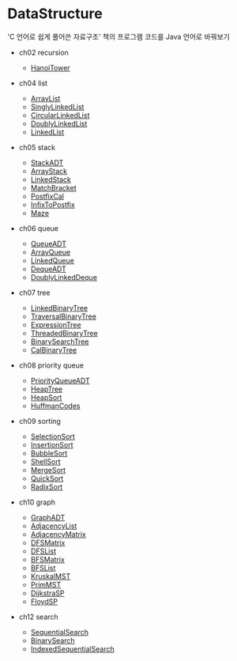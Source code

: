 # DataStructure
'C 언어로 쉽게 풀어쓴 자료구조' 책의 프로그램 코드를 Java 언어로 바꿔보기

* ch02 recursion
    - [HanoiTower](./ch02%20recursion/HanoiTower.java)

* ch04 list
    - [ArrayList](./ch04%20list/ArrayList.java)
    - [SinglyLinkedList](./ch04%20list/SinglyLinkedList.java)
    - [CircularLinkedList](./ch04%20list/CircularLinkedList.java)
    - [DoublyLinkedList](./ch04%20list/DoublyLinkedList.java)
    - [LinkedList](./ch04%20list/LinkedList.java)

* ch05 stack
    - [StackADT](./ch05%20stack/StackADT.java)
    - [ArrayStack](./ch05%20stack/ArrayStack.java)
    - [LinkedStack](./ch05%20stack/LinkedStack.java)
    - [MatchBracket](./ch05%20stack/MatchBracket.java)
    - [PostfixCal](./ch05%20stack/PostfixCal.java)
    - [InfixToPostfix](./ch05%20stack/InfixToPostfix.java)
    - [Maze](./ch05%20stack/Maze.java)

* ch06 queue
    - [QueueADT](./ch06%20queue/QueueADT.java)
    - [ArrayQueue](./ch06%20queue/ArrayQueue.java)
    - [LinkedQueue](./ch06%20queue/LinkedQueue.java)
    - [DequeADT](./ch06%20queue/DequeADT.java)
    - [DoublyLinkedDeque](./ch06%20queue/DoublyLinkedDeque.java)

* ch07 tree
    - [LinkedBinaryTree](./ch07%20tree/LinkedBinaryTree.java)
    - [TraversalBinaryTree](./ch07%20tree/TraversalBinaryTree.java)
    - [ExpressionTree](./ch07%20tree/ExpressionTree.java)
    - [ThreadedBinaryTree](./ch07%20tree/ThreadedBinaryTree.java)
    - [BinarySearchTree](./ch07%20tree/BinarySearchTree.java)
    - [CalBinaryTree](./ch07%20tree/CalBinaryTree.java)

* ch08 priority queue
    - [PriorityQueueADT](./ch08%20priority%20queue/PriorityQueueADT.java)
    - [HeapTree](./ch08%20priority%20queue/HeapTree.java)
    - [HeapSort](./ch08%20priority%20queue/HeapSort.java)
    - [HuffmanCodes](./ch08%20priority%20queue/HuffmanCodes.java)

* ch09 sorting
    - [SelectionSort](./ch09%20sorting/SelectionSort.java)
    - [InsertionSort](./ch09%20sorting/InsertionSort.java)
    - [BubbleSort](./ch09%20sorting/BubbleSort.java)
    - [ShellSort](./ch09%20sorting/ShellSort.java)
    - [MergeSort](./ch09%20sorting/MergeSort.java)
    - [QuickSort](./ch09%20sorting/QuickSort.java)
    - [RadixSort](./ch09%20sorting/RadixSort.java)

* ch10 graph
    - [GraphADT](./ch10%20graph/GraphADT.java)
    - [AdjacencyList](./ch10%20graph/AdjacencyList.java)
    - [AdjacencyMatrix](./ch10%20graph/AdjacencyMatrix.java)
    - [DFSMatrix](./ch10%20graph/DFSMatrix.java)
    - [DFSList](./ch10%20graph/DFSList.java)
    - [BFSMatrix](./ch10%20graph/BFSMatrix.java)
    - [BFSList](./ch10%20graph/BFSList.java)
    - [KruskalMST](./ch10%20graph/KruskalMST.java)
    - [PrimMST](./ch10%20graph/PrimMST.java)
    - [DijkstraSP](./ch10%20graph/DijkstraSP.java)
    - [FloydSP](./ch10%20graph/FloydSP.java)

* ch12 search
    - [SequentialSearch](./ch12%20search/SequentialSearch.java)
    - [BinarySearch](./ch12%20search/BinarySearch.java)
    - [IndexedSequentialSearch](./ch12%20search/IndexedSequentialSearch.java)
